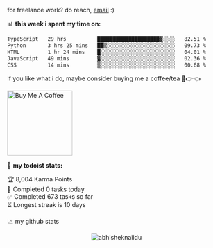 for freelance work? do reach, [email](mailto:abhishknads.work@gmail.com) :)

📊 **this week i spent my time on:**
<!--START_SECTION:waka-->

```txt
TypeScript   29 hrs          ████████████████████▓░░░░   82.51 %
Python       3 hrs 25 mins   ██▒░░░░░░░░░░░░░░░░░░░░░░   09.73 %
HTML         1 hr 24 mins    █░░░░░░░░░░░░░░░░░░░░░░░░   04.01 %
JavaScript   49 mins         ▓░░░░░░░░░░░░░░░░░░░░░░░░   02.36 %
CSS          14 mins         ▒░░░░░░░░░░░░░░░░░░░░░░░░   00.68 %
```

<!--END_SECTION:waka-->

if you like what i do, maybe consider buying me a coffee/tea 🥺👉👈

<a href="https://www.buymeacoffee.com/abhisheknaiidu" target="_blank"><img src="https://cdn.buymeacoffee.com/buttons/v2/default-red.png" alt="Buy Me A Coffee" width="150" ></a>

🚧 **my todoist stats:**
<!-- TODO-IST:START -->
🏆  8,004 Karma Points           
🌸  Completed 0 tasks today           
✅  Completed 673 tasks so far           
⏳  Longest streak is 10 days
<!-- TODO-IST:END -->


📈 my github stats

<p align="center"> <img src="https://github-readme-stats.vercel.app/api?username=abhisheknaiidu&show_icons=true&theme=gotham" alt="abhisheknaiidu" />





